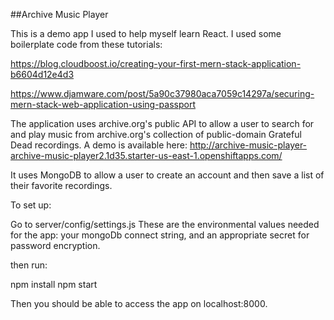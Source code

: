 ##Archive Music Player

This is a demo app I used to help myself learn React. I used some boilerplate code from these tutorials:

https://blog.cloudboost.io/creating-your-first-mern-stack-application-b6604d12e4d3

https://www.djamware.com/post/5a90c37980aca7059c14297a/securing-mern-stack-web-application-using-passport


The application uses archive.org's public API to allow a user to search for and play music from archive.org's collection of public-domain Grateful Dead recordings. A demo is available here: http://archive-music-player-archive-music-player2.1d35.starter-us-east-1.openshiftapps.com/

It uses MongoDB to allow a user to create an account and then save a list of their favorite recordings.

To set up:

Go to server/config/settings.js
These are the environmental values needed for the app: your mongoDb connect string, and an appropriate secret for password encryption.

then run:

npm install
npm start

Then you should be able to access the app on localhost:8000.
